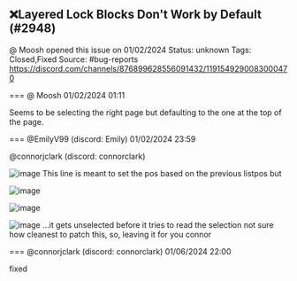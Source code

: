 ## ❌Layered Lock Blocks Don't Work by Default (#2948)
@ Moosh opened this issue on 01/02/2024
Status: unknown
Tags: Closed,Fixed
Source: #bug-reports https://discord.com/channels/876899628556091432/1191549290083000470


=== @ Moosh 01/02/2024 01:11

Seems to be selecting the right page but defaulting to the one at the top of the page.

=== @EmilyV99 (discord: Emily) 01/02/2024 23:59

@connorjclark (discord: connorclark)

![image](https://cdn.discordapp.com/attachments/1191549290083000470/1191893634824536117/image.png?ex=65e7b1f2&is=65d53cf2&hm=9f0c46f121d86e3ecb979e58fb841ea5f9eae2813a7b39351d42ed4fdcf6792c&)
This line is meant to set the pos based on the previous listpos
but

![image](https://cdn.discordapp.com/attachments/1191549290083000470/1191893802181464114/image.png?ex=65e7b21a&is=65d53d1a&hm=858c70e36e5c39800850a4416518cdb38676c8c03da1a224f28fc762c3d224ca&)

![image](https://cdn.discordapp.com/attachments/1191549290083000470/1191893832539832400/image.png?ex=65e7b221&is=65d53d21&hm=c666f2b68e1a4873dc3e38d300f748468c22c4518b38b8952ea9165acaf33b43&)

![image](https://cdn.discordapp.com/attachments/1191549290083000470/1191893891155230831/image.png?ex=65e7b22f&is=65d53d2f&hm=0fb27f937dc29b3119896bed498ba7283d7fecd0838c578d9d18ee4aab4b8760&)
...it gets unselected before it tries to read the selection
not sure how cleanest to patch this, so, leaving it for you connor

=== @connorjclark (discord: connorclark) 01/06/2024 22:00

fixed
